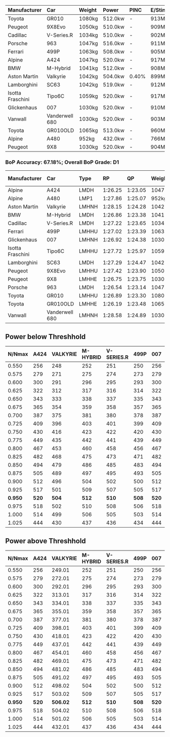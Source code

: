 | Manufacturer     | Car            | Weight | Power   | PINC    | E/Stint | FDS     |
|:-|:-|:-|:-|:-|:-|:-|
| Toyota           | GR010          | 1080kg | 512.0kw |    -    | 913MJ   | 190kph  |
| Peugeot          | 9X8Evo         | 1050kg | 510.0kw |    -    | 909MJ   | 190kph  |
| Cadillac         | V-Series.R     | 1034kg | 510.0kw |    -    | 902MJ   |    -    |
| Porsche          | 963            | 1047kg | 516.0kw |    -    | 911MJ   |    -    |
| Ferrari          | 499P           | 1063kg | 508.0kw |    -    | 905MJ   | 190kph  |
| Alpine           | A424           | 1047kg | 520.0kw |    -    | 917MJ   |    -    |
| BMW              | M-Hybrid       | 1041kg | 512.0kw |    -    | 908MJ   |    -    |
| Aston Martin     | Valkyrie       | 1042kg | 504.0kw | 0.40%   | 899MJ   |    -    |
| Lamborghini      | SC63           | 1042kg | 519.0kw |    -    | 912MJ   |    -    |
| Isotta Fraschini | Tipo6C         | 1059kg | 520.0kw |    -    | 917MJ   | 190kph  |
| Glickenhaus      | 007            | 1030kg | 520.0kw |    -    | 910MJ   |    -    |
| Vanwall          | Vanderwell 680 | 1030kg | 520.0kw |    -    | 903MJ   |    -    |
| Toyota           | GR010OLD       | 1065kg | 513.0kw |    -    | 960MJ   | 150kph  |
| Alpine           | A480           | 952kg  | 432.0kw |    -    | 766MJ   |    -    |
| Peugeot          | 9X8            | 1030kg | 520.0kw |    -    | 904MJ   | 150kph  |

### BoP Accuracy: 67.18%; Overall BoP Grade: D1
| Manufacturer     | Car            | Type  | RP      | QP      | Weight | Power¹  | Threshhold | PINC    | Power²   | E/Stint | AVG Vmax  | FDS     | RDLC | L/Stint | BOP-Grade | Model Accuracy | Model Points | Match% | SimDiff |
|:-|:-|:-|:-|:-|:-|:-|:-|:-|:-|:-|:-|:-|:-|:-|:-|:-|:-|:-|:-|
| Alpine           | A424           | LMDH  | 1:26.25 | 1:23.05 | 1047kg | 520.0kw | 210.0kph   |    -    | 520.00kw |  917MJ  | 271.29kph |    -    | 1.03 | 43      | -Ω1       | 99.31%         | 2573         | 43.94% | #       |
| Alpine           | A480           | LMP1  | 1:27.86 | 1:25.07 |  952kg | 432.0kw | 210.0kph   |    -    | 432.00kw |  766MJ  | 269.20kph |    -    | 0.98 | 40      | +D1       | 94.60%         | 1683         | 66.98% | #       |
| Aston Martin     | Valkyrie       | LMHNH | 1:28.15 | 1:24.28 | 1042kg | 504.0kw | 250.0kph   | 0.40%   | 506.00kw |  899MJ  | 269.53kph |    -    | 1.03 | 43      | +Ω1       | 100.00%        | 630          | 29.73% | #       |
| BMW              | M-Hybrid       | LMDH  | 1:26.86 | 1:23.38 | 1041kg | 512.0kw | 210.0kph   |    -    | 512.00kw |  908MJ  | 272.01kph |    -    | 1.03 | 43      | -B2       | 99.41%         | 2544         | 81.79% | #       |
| Cadillac         | V-Series.R     | LMDH  | 1:27.22 | 1:23.65 | 1034kg | 510.0kw | 210.0kph   |    -    | 510.00kw |  902MJ  | 273.34kph |    -    | 1.04 | 43      | ~A1       | 99.30%         | 4946         | 95.54% | #       |
| Ferrari          | 499P           | LMHHU | 1:27.02 | 1:23.39 | 1063kg | 508.0kw | 210.0kph   |    -    | 508.00kw |  905MJ  | 271.46kph | 190kph  | 1.04 | 43      | -A2       | 100.00%        | 8223         | 90.48% | #       |
| Glickenhaus      | 007            | LMHNH | 1:26.92 | 1:24.38 | 1030kg | 520.0kw | 210.0kph   |    -    | 520.00kw |  910MJ  | 277.47kph |    -    | 0.97 | 43      | -B1       | 93.86%         | 2169         | 87.93% | #       |
| Isotta Fraschini | Tipo6C         | LMHHU | 1:27.72 | 1:25.97 | 1059kg | 520.0kw | 210.0kph   |    -    | 520.00kw |  917MJ  | 272.96kph | 190kph  | 1.06 | 43      | +Ω1       | 97.73%         | 129          | 47.03% | #       |
| Lamborghini      | SC63           | LMDH  | 1:27.29 | 1:24.47 | 1042kg | 519.0kw | 210.0kph   |    -    | 519.00kw |  912MJ  | 269.98kph |    -    | 1.06 | 43      | ~A1       | 98.78%         | 813          | 96.68% | +1.36   |
| Peugeot          | 9X8Evo         | LMHHU | 1:27.42 | 1:23.90 | 1050kg | 510.0kw | 210.0kph   |    -    | 510.00kw |  909MJ  | 278.24kph | 190kph  | 1.01 | 43      | +B2       | 96.77%         | 2307         | 80.66% | #       |
| Peugeot          | 9X8            | LMHHE | 1:26.75 | 1:23.75 | 1030kg | 520.0kw | 210.0kph   |    -    | 520.00kw |  904MJ  | 270.81kph | 150kph  | 1.05 | 43      | -C1       | 97.99%         | 5010         | 75.65% | #       |
| Porsche          | 963            | LMDH  | 1:26.54 | 1:23.14 | 1047kg | 516.0kw | 210.0kph   |    -    | 516.00kw |  911MJ  | 271.78kph |    -    | 1.02 | 43      | -D2       | 99.86%         | 11699        | 60.66% | #       |
| Toyota           | GR010          | LMHHU | 1:26.89 | 1:23.30 | 1080kg | 512.0kw | 210.0kph   |    -    | 512.00kw |  913MJ  | 269.77kph | 190kph  | 1.03 | 43      | -B2       | 99.63%         | 6190         | 83.06% | #       |
| Toyota           | GR010OLD       | LMHHE | 1:26.19 | 1:23.48 | 1065kg | 513.0kw | 210.0kph   |    -    | 513.00kw |  960MJ  | 274.94kph | 150kph  | 1.04 | 43      | -Ω1       | 93.47%         | 1031         | 41.82% | #       |
| Vanwall          | Vanderwell 680 | LMHNH | 1:28.58 | 1:24.89 | 1030kg | 520.0kw | 210.0kph   |    -    | 520.00kw |  903MJ  | 271.13kph |    -    | 1.02 | 43      | +Ω1       | 94.33%         | 632          | 25.81% | #       |

## Power below Threshhold
| N/Nmax    | A424    | VALKYRIE | M-HYBRID | V-SERIES.R | 499P    | 007     | TIPO6C  | SC63    | 9X8EVO  | 9X8     | 963     | GR010   | GR010OLD | VANDERWELL 680 | ​     | RPM      | A480       |
|:-|:-|:-|:-|:-|:-|:-|:-|:-|:-|:-|:-|:-|:-|:-|:-|:-|:-|
|  0.550    |  256    |  248     |  252     |  251       |  250    |  256    |  256    |  256    |  251    |  256    |  254    |  252    |  253     |  256           |  ​    |   --     |   -        |
|  0.575    |  279    |  271     |  275     |  274       |  273    |  279    |  279    |  279    |  274    |  279    |  277    |  275    |  276     |  279           |  ​    |   --     |   -        |
|  0.600    |  300    |  291     |  296     |  295       |  293    |  300    |  300    |  299    |  295    |  300    |  298    |  296    |  296     |  300           |  ​    |   --     |   -        |
|  0.625    |  322    |  312     |  317     |  316       |  314    |  322    |  322    |  321    |  316    |  322    |  319    |  317    |  317     |  322           |  ​    |   --     |   -        |
|  0.650    |  343    |  333     |  338     |  337       |  335    |  343    |  343    |  342    |  337    |  343    |  340    |  338    |  338     |  343           |  ​    |   --     |   -        |
|  0.675    |  365    |  354     |  359     |  358       |  357    |  365    |  365    |  364    |  358    |  365    |  362    |  359    |  360     |  365           |  ​    |   --     |   -        |
|  0.700    |  387    |  375     |  381     |  380       |  378    |  387    |  387    |  386    |  380    |  387    |  384    |  381    |  382     |  387           |  ​    |   --     |   -        |
|  0.725    |  409    |  396     |  403     |  401       |  399    |  409    |  409    |  408    |  401    |  409    |  406    |  403    |  403     |  409           |  ​    |   --     |   -        |
|  0.750    |  430    |  416     |  423     |  422       |  420    |  430    |  430    |  429    |  422    |  430    |  427    |  423    |  424     |  430           |  ​    |   --     |   -        |
|  0.775    |  449    |  435     |  442     |  441       |  439    |  449    |  449    |  448    |  441    |  449    |  446    |  442    |  443     |  449           |  ​    |  5000    |  -3386005  |
|  0.800    |  467    |  453     |  460     |  458       |  456    |  467    |  467    |  466    |  458    |  467    |  463    |  460    |  461     |  467           |  ​    |  5500    |  -3687783  |
|  0.825    |  482    |  468     |  475     |  473       |  471    |  482    |  482    |  481    |  473    |  482    |  478    |  475    |  476     |  482           |  ​    |  5999    |  -4004324  |
|  0.850    |  494    |  479     |  486     |  485       |  483    |  494    |  494    |  493    |  485    |  494    |  490    |  486    |  487     |  494           |  ​    |  6499    |  -4335628  |
|  0.875    |  505    |  489     |  497     |  495       |  493    |  505    |  505    |  504    |  495    |  505    |  501    |  497    |  498     |  505           |  ​    |  7000    |  -4681695  |
|  0.900    |  512    |  496     |  504     |  502       |  500    |  512    |  512    |  511    |  502    |  512    |  508    |  504    |  505     |  512           |  ​    |  7500    |  -5042525  |
|  0.925    |  517    |  501     |  509     |  507       |  505    |  517    |  517    |  516    |  507    |  517    |  513    |  509    |  510     |  517           |  ​    |  8000    |  429       |
| **0.950** | **520** | **504**  | **512**  | **510**    | **508** | **520** | **520** | **519** | **510** | **520** | **516** | **512** | **513**  | **520**        | **​** | **8499** | **432**    |
|  0.975    |  518    |  502     |  510     |  508       |  506    |  518    |  518    |  517    |  508    |  518    |  514    |  510    |  511     |  518           |  ​    |  9000    |  216       |
|  1.000    |  514    |  499     |  506     |  505       |  503    |  514    |  514    |  513    |  505    |  514    |  510    |  506    |  507     |  514           |  ​    |   --     |   -        |
|  1.025    |  444    |  430     |  437     |  436       |  434    |  444    |  444    |  443    |  436    |  444    |  441    |  437    |  438     |  444           |  ​    |   --     |   -        |

## Power above Threshhold
| N/Nmax    | A424    | VALKYRIE   | M-HYBRID | V-SERIES.R | 499P    | 007     | TIPO6C  | SC63    | 9X8EVO  | 9X8     | 963     | GR010   | GR010OLD | VANDERWELL 680 | ​     | RPM      | A480       |
|:-|:-|:-|:-|:-|:-|:-|:-|:-|:-|:-|:-|:-|:-|:-|:-|:-|:-|
|  0.550    |  256    |  249.01    |  252     |  251       |  250    |  256    |  256    |  256    |  251    |  256    |  254    |  252    |  253     |  256           |  ​    |   --     |   -        |
|  0.575    |  279    |  272.01    |  275     |  274       |  273    |  279    |  279    |  279    |  274    |  279    |  277    |  275    |  276     |  279           |  ​    |   --     |   -        |
|  0.600    |  300    |  292.01    |  296     |  295       |  293    |  300    |  300    |  299    |  295    |  300    |  298    |  296    |  296     |  300           |  ​    |   --     |   -        |
|  0.625    |  322    |  313.01    |  317     |  316       |  314    |  322    |  322    |  321    |  316    |  322    |  319    |  317    |  317     |  322           |  ​    |   --     |   -        |
|  0.650    |  343    |  334.01    |  338     |  337       |  335    |  343    |  343    |  342    |  337    |  343    |  340    |  338    |  338     |  343           |  ​    |   --     |   -        |
|  0.675    |  365    |  355.01    |  359     |  358       |  357    |  365    |  365    |  364    |  358    |  365    |  362    |  359    |  360     |  365           |  ​    |   --     |   -        |
|  0.700    |  387    |  377.01    |  381     |  380       |  378    |  387    |  387    |  386    |  380    |  387    |  384    |  381    |  382     |  387           |  ​    |   --     |   -        |
|  0.725    |  409    |  398.01    |  403     |  401       |  399    |  409    |  409    |  408    |  401    |  409    |  406    |  403    |  403     |  409           |  ​    |   --     |   -        |
|  0.750    |  430    |  418.01    |  423     |  422       |  420    |  430    |  430    |  429    |  422    |  430    |  427    |  423    |  424     |  430           |  ​    |   --     |   -        |
|  0.775    |  449    |  437.01    |  442     |  441       |  439    |  449    |  449    |  448    |  441    |  449    |  446    |  442    |  443     |  449           |  ​    |  5000    |  -3386005  |
|  0.800    |  467    |  454.01    |  460     |  458       |  456    |  467    |  467    |  466    |  458    |  467    |  463    |  460    |  461     |  467           |  ​    |  5500    |  -3687783  |
|  0.825    |  482    |  469.01    |  475     |  473       |  471    |  482    |  482    |  481    |  473    |  482    |  478    |  475    |  476     |  482           |  ​    |  5999    |  -4004324  |
|  0.850    |  494    |  481.02    |  486     |  485       |  483    |  494    |  494    |  493    |  485    |  494    |  490    |  486    |  487     |  494           |  ​    |  6499    |  -4335628  |
|  0.875    |  505    |  491.02    |  497     |  495       |  493    |  505    |  505    |  504    |  495    |  505    |  501    |  497    |  498     |  505           |  ​    |  7000    |  -4681695  |
|  0.900    |  512    |  498.02    |  504     |  502       |  500    |  512    |  512    |  511    |  502    |  512    |  508    |  504    |  505     |  512           |  ​    |  7500    |  -5042525  |
|  0.925    |  517    |  503.02    |  509     |  507       |  505    |  517    |  517    |  516    |  507    |  517    |  513    |  509    |  510     |  517           |  ​    |  8000    |  429       |
| **0.950** | **520** | **506.02** | **512**  | **510**    | **508** | **520** | **520** | **519** | **510** | **520** | **516** | **512** | **513**  | **520**        | **​** | **8499** | **432**    |
|  0.975    |  518    |  504.02    |  510     |  508       |  506    |  518    |  518    |  517    |  508    |  518    |  514    |  510    |  511     |  518           |  ​    |  9000    |  216       |
|  1.000    |  514    |  501.02    |  506     |  505       |  503    |  514    |  514    |  513    |  505    |  514    |  510    |  506    |  507     |  514           |  ​    |   --     |   -        |
|  1.025    |  444    |  432.01    |  437     |  436       |  434    |  444    |  444    |  443    |  436    |  444    |  441    |  437    |  438     |  444           |  ​    |   --     |   -        |
